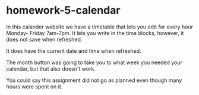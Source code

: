 # homework-5-calendar

In this calander website we have a timetable that lets you edit for every hour Monday- Friday 7am-7pm. It lets you write in the time blocks, however, it does not save when refreshed. 

It does have the current date and time when refreshed. 

The month button was going to take you to what week you needed your calendar, but that also doesn't work. 

You could say this assignment did not go as planned even though many hours were spent on it. 